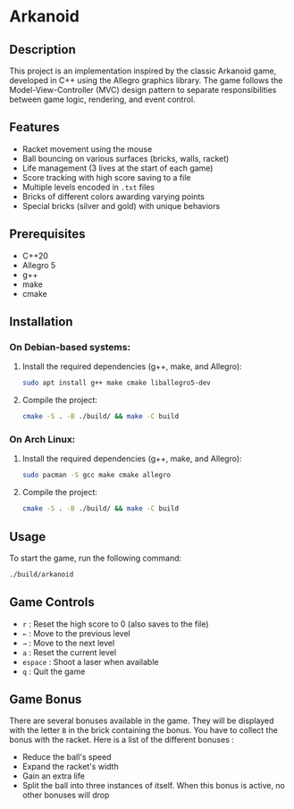 # Arkanoid

## Description

This project is an implementation inspired by the classic Arkanoid game, developed in C++ using the Allegro graphics library. The game follows the Model-View-Controller (MVC) design pattern to separate responsibilities between game logic, rendering, and event control.

## Features

- Racket movement using the mouse
- Ball bouncing on various surfaces (bricks, walls, racket)
- Life management (3 lives at the start of each game)
- Score tracking with high score saving to a file
- Multiple levels encoded in `.txt` files
- Bricks of different colors awarding varying points
- Special bricks (silver and gold) with unique behaviors

## Prerequisites

- C++20
- Allegro 5
- g++
- make
- cmake

## Installation

### On Debian-based systems:

1. Install the required dependencies (g++, make, and Allegro):
    ```sh
    sudo apt install g++ make cmake liballegro5-dev
    ```

2. Compile the project:
    ```sh
    cmake -S . -B ./build/ && make -C build
    ```

### On Arch Linux:

1. Install the required dependencies (g++, make, and Allegro):
    ```sh
    sudo pacman -S gcc make cmake allegro
    ```

2. Compile the project:
    ```sh
    cmake -S . -B ./build/ && make -C build
    ```

## Usage

To start the game, run the following command:
```sh
./build/arkanoid
```


## Game Controls

- `r` : Reset the high score to 0 (also saves to the file)
- `←` : Move to the previous level
- `→` : Move to the next level
- `a` : Reset the current level
- `espace` : Shoot a laser when available
- `q` : Quit the game

## Game Bonus
There are several bonuses available in the game. They will be displayed with the letter `B` in the brick containing the bonus. You have to collect the bonus with the racket. Here is a list of the different bonuses :
- Reduce the ball's speed
- Expand the racket's width
- Gain an extra life
- Split the ball into three instances of itself. When this bonus is active, no other bonuses will drop